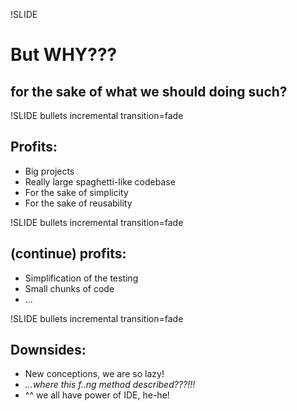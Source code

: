 !SLIDE 
# But WHY???
## for the sake of what we should doing such?

!SLIDE bullets incremental transition=fade
## Profits:

* Big projects
* Really large spaghetti-like codebase
* For the sake of simplicity
* For the sake of reusability

!SLIDE bullets incremental transition=fade
## (continue) profits:

* Simplification of the testing
* Small chunks of code
* ...


!SLIDE bullets incremental transition=fade
## Downsides:

* New conceptions, we are so lazy!
* _…where this f..ng method described???!!!_
* ^^ we all have power of IDE, he-he!
